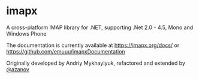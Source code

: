 # imapx

A cross-platform IMAP library for .NET, supporting .Net 2.0 - 4.5, Mono and Windows Phone

The documentation is currently available at https://imapx.org/docs/ or https://github.com/emuuu/imapxDocumentation



Originally developed by Andriy Mykhaylyuk, refactored and extended by [@azanov](https://github.com/azanov)
